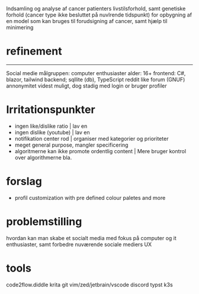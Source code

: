 Indsamling og analyse af cancer patienters livstilsforhold, samt genetiske forhold (cancer type ikke besluttet på nuvlrende tidspunkt) for opbygning af en model som kan bruges til forudsigning af cancer, samt hjælp til minimering

# refinement
-------------------
Social medie
målgruppen: computer enthusiaster
alder: 16+
frontend: C#, blazor, tailwind
backend; sqllite (db), TypeScript
reddit like forum (GNUF)
annonymitet videst muligt, dog stadig med login or bruger profiler

# Irritationspunkter
- ingen like/dislike ratio | lav en
- ingen dislike (youtube) | lav en
- notifikation center rod | organiser med kategorier og prioriteter
- meget general purpose, mangler specificering
- algoritmerne kan ikke promote ordentlig content | Mere bruger kontrol over algorithmerne bla.

# forslag
- profil customization with pre defined colour paletes and more

# problemstilling
hvordan kan man skabe et socialt media med fokus på computer og it enthusiaster, samt forbedre nuværende sociale mediers UX

# tools
code2flow.diddle
krita
git
vim/zed/jetbrain/vscode
discord
typst
k3s
